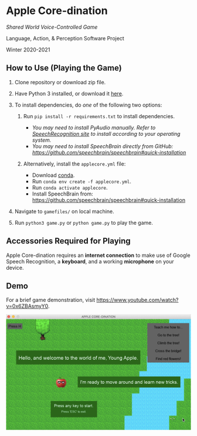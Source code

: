 # Apple Core-dination

*Shared World Voice-Controlled Game*

Language, Action, & Perception Software Project

Winter 2020-2021

## How to Use (Playing the Game)
1. Clone repository or download zip file.
2. Have Python 3 installed, or download it [here](https://www.python.org/).
3. To install dependencies, do *one* of the following two options: 
	1. Run `pip install -r requirements.txt` to install dependencies.
		- *You may need to install PyAudio manually. Refer to [SpeechRecognition site](https://pypi.org/project/SpeechRecognition/#pyaudio-for-microphone-users) to install according to your operating system.*
		- *You may need to install SpeechBrain directly from GitHub: https://github.com/speechbrain/speechbrain#quick-installation*

	2. Alternatively, install the `applecore.yml` file:
		* Download [conda](https://docs.conda.io/projects/conda/en/latest/user-guide/install/download.html). 
		* Run `conda env create -f applecore.yml`.
		* Run `conda activate applecore`.
		* Install SpeechBrain from: https://github.com/speechbrain/speechbrain#quick-installation

4. Navigate to `gamefiles/` on local machine.
5. Run `python3 game.py` or `python game.py` to play the game.

## Accessories Required for Playing
Apple Core-dination requires an **internet connection** to make use of Google Speech Recognition, a **keyboard**, and a working **microphone** on your device.

## Demo
For a brief game demonstration, visit https://www.youtube.com/watch?v=0x6ZBAsmyY0.
<p align="center">
	<img src="gamefiles/img/applecore-demo-thumbnail.png" alt="Demo Thumbnail Image" />
</p>
